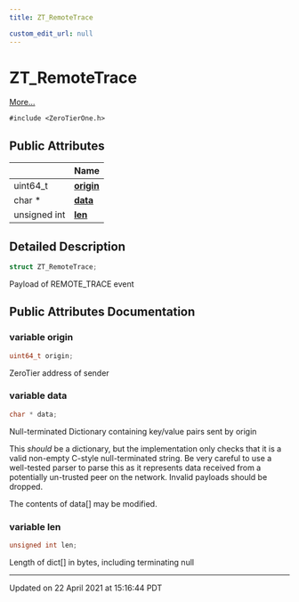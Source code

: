 ```yaml
---
title: ZT_RemoteTrace

custom_edit_url: null
---
```


# ZT_RemoteTrace



 [More...](#detailed-description)


`#include <ZeroTierOne.h>`

## Public Attributes

|                | Name           |
| -------------- | -------------- |
| uint64_t | **[origin](/autogen/libztcore/classes/struct_z_t___remote_trace.md#variable-origin)**  |
| char * | **[data](/autogen/libztcore/classes/struct_z_t___remote_trace.md#variable-data)**  |
| unsigned int | **[len](/autogen/libztcore/classes/struct_z_t___remote_trace.md#variable-len)**  |

## Detailed Description

```cpp
struct ZT_RemoteTrace;
```


Payload of REMOTE_TRACE event 

## Public Attributes Documentation

### variable origin

```cpp
uint64_t origin;
```


ZeroTier address of sender 


### variable data

```cpp
char * data;
```


Null-terminated Dictionary containing key/value pairs sent by origin

This _should_ be a dictionary, but the implementation only checks that it is a valid non-empty C-style null-terminated string. Be very careful to use a well-tested parser to parse this as it represents data received from a potentially un-trusted peer on the network. Invalid payloads should be dropped.

The contents of data[] may be modified. 


### variable len

```cpp
unsigned int len;
```


Length of dict[] in bytes, including terminating null 


-------------------------------

Updated on 22 April 2021 at 15:16:44 PDT